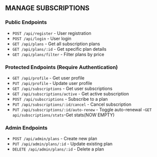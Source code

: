 ## MANAGE SUBSCRIPTIONS

### Public Endpoints
- `POST /api/register` - User registration
- `POST /api/login` - User login
- `GET /api/plans` - Get all subscription plans
- `GET /api/plans/:id` - Get specific plan details
- `GET /api/plans/filter` - Filter plans by price

### Protected Endpoints (Require Authentication)
- `GET /api/profile` - Get user profile
- `PUT /api/profile` - Update user profile
- `GET /api/subscriptions` - Get user subscriptions
- `GET /api/subscriptions/active` - Get active subscription
- `POST /api/subscriptions` - Subscribe to a plan
- `PUT /api/subscriptions/:id/cancel` - Cancel subscription
- `PUT /api/subscriptions/:id/auto-renew` - Toggle auto-renewal
-`GET api/subscriptions/stats`-Get stats(NOW EMPTY)

### Admin Endpoints
- `POST /api/admin/plans` - Create new plan
- `PUT /api/admin/plans/:id` - Update existing plan
- `DELETE /api/admin/plans/:id` - Delete a plan

